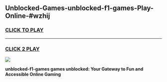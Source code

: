 
## Unblocked-Games-unblocked-f1-games-Play-Online-#wzhij
<h3>
<a href="https://premium.freeplayer.one?title=unblocked-f1-games&ref=27F">CLICK TO PLAY</a></h3>
<hr>

<h3>
<a href="https://premium.freeplayer.one?title=unblocked-f1-games&ref=27F">CLICK 2 PLAY</a>
  
</h3>

<a href="https://premium.freeplayer.one?title=unblocked-f1-games&ref=27F"><img src="https://clearcache.store/games.png"></a>


**unblocked-f1-games games unblocked: Your Gateway to Fun and Accessible Online Gaming**
